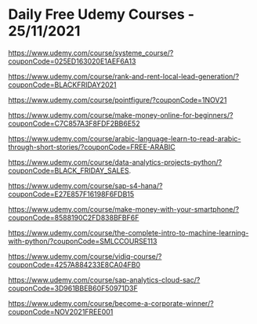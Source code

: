 # Daily Free Udemy Courses - 25/11/2021

https://www.udemy.com/course/systeme_course/?couponCode=025ED163020E1AEF6A13
https://www.udemy.com/course/rank-and-rent-local-lead-generation/?couponCode=BLACKFRIDAY2021
https://www.udemy.com/course/pointfigure/?couponCode=1NOV21
https://www.udemy.com/course/make-money-online-for-beginners/?couponCode=C7C857A3F8FDF2BB6E52
https://www.udemy.com/course/arabic-language-learn-to-read-arabic-through-short-stories/?couponCode=FREE-ARABIC
https://www.udemy.com/course/data-analytics-projects-python/?couponCode=BLACK_FRIDAY_SALES.
https://www.udemy.com/course/sap-s4-hana/?couponCode=E27E857F16198F6FDB15
https://www.udemy.com/course/make-money-with-your-smartphone/?couponCode=8588190C2FD838BFBF6F
https://www.udemy.com/course/the-complete-intro-to-machine-learning-with-python/?couponCode=SMLCCOURSE113
https://www.udemy.com/course/vidiq-course/?couponCode=4257A884233E8CA04FB0
https://www.udemy.com/course/sap-analytics-cloud-sac/?couponCode=3D961BBEB60F50971D3F
https://www.udemy.com/course/become-a-corporate-winner/?couponCode=NOV2021FREE001
